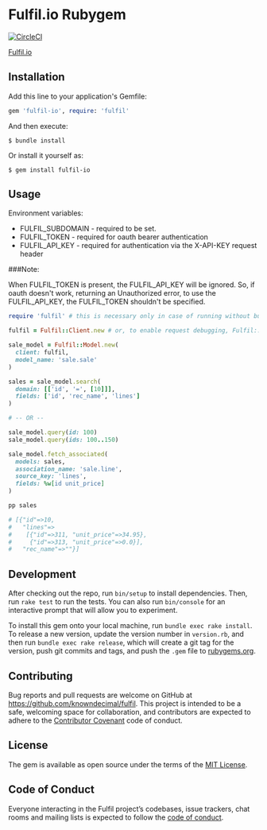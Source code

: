 # Fulfil.io Rubygem

[![CircleCI](https://circleci.com/gh/knowndecimal/fulfil.svg?style=svg&circle-token=da80ea6500af15b3a795a3913efe35742bab94c1)](https://circleci.com/gh/knowndecimal/fulfil)

[Fulfil.io](https://fulfil.io)

## Installation

Add this line to your application's Gemfile:

```ruby
gem 'fulfil-io', require: 'fulfil'
```

And then execute:

    $ bundle install

Or install it yourself as:

    $ gem install fulfil-io

## Usage

Environment variables:

- FULFIL_SUBDOMAIN - required to be set.
- FULFIL_TOKEN - required for oauth bearer authentication
- FULFIL_API_KEY - required for authentication via the X-API-KEY request header

###Note: 

When FULFIL_TOKEN is present, the FULFIL_API_KEY will be ignored. So, if oauth doesn't work, returning an Unauthorized error, to use the FULFIL_API_KEY, the FULFIL_TOKEN shouldn't be specified.

```ruby
require 'fulfil' # this is necessary only in case of running without bundler

fulfil = Fulfil::Client.new # or, to enable request debugging, Fulfil::Client.new(debug: true)

sale_model = Fulfil::Model.new(
  client: fulfil,
  model_name: 'sale.sale'
)

sales = sale_model.search(
  domain: [['id', '=', [10]]],
  fields: ['id', 'rec_name', 'lines']
)

# -- OR --

sale_model.query(id: 100)
sale_model.query(ids: 100..150)

sale_model.fetch_associated(
  models: sales,
  association_name: 'sale.line',
  source_key: 'lines',
  fields: %w[id unit_price]
)

pp sales

# [{"id"=>10,
#   "lines"=>
#    [{"id"=>311, "unit_price"=>34.95},
#     {"id"=>313, "unit_price"=>0.0}],
#   "rec_name"=>""}]
```

## Development

After checking out the repo, run `bin/setup` to install dependencies. Then, run
`rake test` to run the tests. You can also run `bin/console` for an interactive
prompt that will allow you to experiment.

To install this gem onto your local machine, run `bundle exec rake install`. To
release a new version, update the version number in `version.rb`, and then run
`bundle exec rake release`, which will create a git tag for the version, push
git commits and tags, and push the `.gem` file to [rubygems.org](https://rubygems.org).

## Contributing

Bug reports and pull requests are welcome on GitHub at
https://github.com/knowndecimal/fulfil. This project is intended to be a safe,
welcoming space for collaboration, and contributors are expected to adhere to
the [Contributor Covenant](http://contributor-covenant.org) code of conduct.

## License

The gem is available as open source under the terms of the [MIT License](https://opensource.org/licenses/MIT).

## Code of Conduct

Everyone interacting in the Fulfil project’s codebases, issue trackers, chat
rooms and mailing lists is expected to follow the [code of
conduct](https://github.com/[USERNAME]/fulfil/blob/master/CODE_OF_CONDUCT.md).
